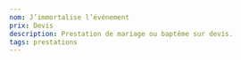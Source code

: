 ```yaml
---
nom: J’immortalise l’événement
prix: Devis
description: Prestation de mariage ou baptême sur devis.
tags: prestations
---
```

